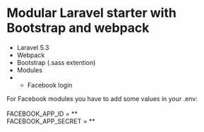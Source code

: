 # Modular Laravel starter with Bootstrap and webpack


<ul>
    <li> Laravel 5.3 </li>
    <li> Webpack </li>
    <li> Bootstrap (.sass extention) </li>
    <li> Modules <li>
    <ul>
        <li> Facebook login </li>
    </ul>
</ul>


For Facebook modules you have to add some values in your .env: 
<br/><br/>
FACEBOOK_APP_ID = ** 
<br/>
FACEBOOK_APP_SECRET = **